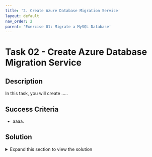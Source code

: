```yaml
---
title: '2. Create Azure Database Migration Service'
layout: default
nav_order: 2
parent: 'Exercise 01: Migrate a MySQL Database'
---
```


# Task 02 - Create Azure Database Migration Service

## Description

In this task, you will create .....





## Success Criteria

* aaaa.



## Solution

<details markdown="block">
<summary>Expand this section to view the solution</summary>

1. On the **Home** page within the Azure Portal, towards the top, select **Create a resource**.

    ![The Create a resource button on the Azure Portal Home page is highlighted.](../../resources/images/lab01_02_CreateResource.png "Create a resource")

2. Within the **Search services and marketplace** field, type `azure database migration service`, press Enter, then select **Azure Database Migration Service** in the search results.

    ![Azure Database Migration Service is highlighted in marketplace search results.](../../resources/images/2022-11-20-23-04-06.png "Azure Database Migration Service in marketplace")

3. Select **Create**.

4. On the **Select migration scenario and Database Migration Service** pane, select the following values:

    - **Source server type**: `MySQL`
    - **Target server type**: `Azure Database for MySQL`

    ![Source and Target type fields selected for MySQL.](../../resources/images/2022-11-20-23-06-38.png "Migration source and target server types")

5. Select the **Select** button.

    ![Select button](../../resources/images/2022-11-20-23-08-29.png "Select button")

6. On the **Create Migration Service** pane, select the following values:

    - **Resource group**: Select the resource group that you created for this lab. Such as `terrafirm-rg`.
    - **Migration service name**: Enter a unique name, such as `terrafirm-database-migration`.
    - **Location**: Select the Azure Region that was used to create the resource group.

    ![Create Migration Service pane with values entered.](../../resources/images/2022-11-20-23-10-49.png "Create Migration Service pane")

7. Select **Next: Networking >>**.

    ![Next Networking button highlighted.](../../resources/images/2022-11-20-23-17-04.png "Next Networking button")

8. On the **Networking** tab, select the **terrafirm-hub-vnet/hub** VNet and Subnet.

    ![On Create Migration Service screen the VNet is selected.](../../resources/images/2022-11-20-23-19-09.png "VNet selected")

9. Select **Review + create**.

    ![Review + create button highlighted.](../../resources/images/2022-11-20-23-18-39.png "Review + create button")

10. Select **Create** to provision the service.

    ![Create button is highlighted.](../../resources/images/2022-11-20-23-21-18.png "Create button")

</details>